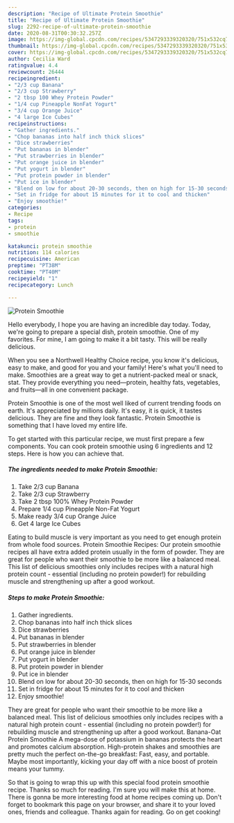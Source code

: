 ```yaml
---
description: "Recipe of Ultimate Protein Smoothie"
title: "Recipe of Ultimate Protein Smoothie"
slug: 2292-recipe-of-ultimate-protein-smoothie
date: 2020-08-31T00:30:32.257Z
image: https://img-global.cpcdn.com/recipes/5347293339320320/751x532cq70/protein-smoothie-recipe-main-photo.jpg
thumbnail: https://img-global.cpcdn.com/recipes/5347293339320320/751x532cq70/protein-smoothie-recipe-main-photo.jpg
cover: https://img-global.cpcdn.com/recipes/5347293339320320/751x532cq70/protein-smoothie-recipe-main-photo.jpg
author: Cecilia Ward
ratingvalue: 4.4
reviewcount: 26444
recipeingredient:
- "2/3 cup Banana"
- "2/3 cup Strawberry"
- "2 tbsp 100 Whey Protein Powder"
- "1/4 cup Pineapple NonFat Yogurt"
- "3/4 cup Orange Juice"
- "4 large Ice Cubes"
recipeinstructions:
- "Gather ingredients."
- "Chop bananas into half inch thick slices"
- "Dice strawberries"
- "Put bananas in blender"
- "Put strawberries in blender"
- "Put orange juice in blender"
- "Put yogurt in blender"
- "Put protein powder in blender"
- "Put ice in blender"
- "Blend on low for about 20-30 seconds, then on high for 15-30 seconds"
- "Set in fridge for about 15 minutes for it to cool and thicken"
- "Enjoy smoothie!"
categories:
- Recipe
tags:
- protein
- smoothie

katakunci: protein smoothie 
nutrition: 114 calories
recipecuisine: American
preptime: "PT38M"
cooktime: "PT40M"
recipeyield: "1"
recipecategory: Lunch

---
```



![Protein Smoothie](https://img-global.cpcdn.com/recipes/5347293339320320/751x532cq70/protein-smoothie-recipe-main-photo.jpg)

Hello everybody, I hope you are having an incredible day today. Today, we're going to prepare a special dish, protein smoothie. One of my favorites. For mine, I am going to make it a bit tasty. This will be really delicious.

When you see a Northwell Healthy Choice recipe, you know it&#39;s delicious, easy to make, and good for you and your family! Here&#39;s what you&#39;ll need to make. Smoothies are a great way to get a nutrient-packed meal or snack, stat. They provide everything you need—protein, healthy fats, vegetables, and fruits—all in one convenient package.

Protein Smoothie is one of the most well liked of current trending foods on earth. It's appreciated by millions daily. It's easy, it is quick, it tastes delicious. They are fine and they look fantastic. Protein Smoothie is something that I have loved my entire life.


To get started with this particular recipe, we must first prepare a few components. You can cook protein smoothie using 6 ingredients and 12 steps. Here is how you can achieve that.

<!--inarticleads1-->

##### The ingredients needed to make Protein Smoothie:

1. Take 2/3 cup Banana
1. Take 2/3 cup Strawberry
1. Take 2 tbsp 100% Whey Protein Powder
1. Prepare 1/4 cup Pineapple Non-Fat Yogurt
1. Make ready 3/4 cup Orange Juice
1. Get 4 large Ice Cubes


Eating to build muscle is very important as you need to get enough protein from whole food sources. Protein Smoothie Recipes: Our protein smoothie recipes all have extra added protein usually in the form of powder. They are great for people who want their smoothie to be more like a balanced meal. This list of delicious smoothies only includes recipes with a natural high protein count - essential (including no protein powder!) for rebuilding muscle and strengthening up after a good workout. 

<!--inarticleads2-->

##### Steps to make Protein Smoothie:

1. Gather ingredients.
1. Chop bananas into half inch thick slices
1. Dice strawberries
1. Put bananas in blender
1. Put strawberries in blender
1. Put orange juice in blender
1. Put yogurt in blender
1. Put protein powder in blender
1. Put ice in blender
1. Blend on low for about 20-30 seconds, then on high for 15-30 seconds
1. Set in fridge for about 15 minutes for it to cool and thicken
1. Enjoy smoothie!


They are great for people who want their smoothie to be more like a balanced meal. This list of delicious smoothies only includes recipes with a natural high protein count - essential (including no protein powder!) for rebuilding muscle and strengthening up after a good workout. Banana-Oat Protein Smoothie A mega-dose of potassium in bananas protects the heart and promotes calcium absorption. High-protein shakes and smoothies are pretty much the perfect on-the-go breakfast: Fast, easy, and portable. Maybe most importantly, kicking your day off with a nice boost of protein means your tummy. 

So that is going to wrap this up with this special food protein smoothie recipe. Thanks so much for reading. I'm sure you will make this at home. There is gonna be more interesting food at home recipes coming up. Don't forget to bookmark this page on your browser, and share it to your loved ones, friends and colleague. Thanks again for reading. Go on get cooking!
